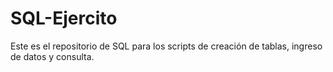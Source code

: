 # SQL-Ejercito
Este es el repositorio de SQL para los scripts de creación de tablas, ingreso de datos y consulta.
